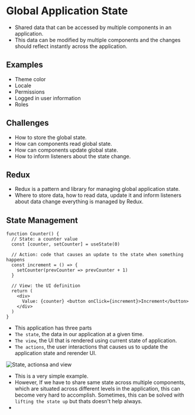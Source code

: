 # Global Application State

- Shared data that can be accessed by multiple components in an application.
- This data can be modified by multiple components and the changes should reflect instantly across the application.

## Examples

- Theme color
- Locale
- Permissions
- Logged in user information
- Roles


## Challenges

- How to store the global state.
- How can components read global state.
- How can components update global state.
- How to inform listeners about the state change.


## Redux

- Redux is a pattern and library for managing global application state.
- Where to store data, how to read data, update it and inform listeners about data change everything is managed by Redux.


## State Management

```tsx
function Counter() {
  // State: a counter value
  const [counter, setCounter] = useState(0)

  // Action: code that causes an update to the state when something happens
  const increment = () => {
    setCounter(prevCounter => prevCounter + 1)
  }

  // View: the UI definition
  return (
    <div>
      Value: {counter} <button onClick={increment}>Increment</button>
    </div>
  )
}
```

- This application has three parts
- `The state`, the data in our application at a given time.
- `The view`, the UI that is rendered using current state of application.
- `The actions`, the user interactions that causes us to update the application state and rerender UI.

![State, actionsa and view](https://redux.js.org/assets/images/one-way-data-flow-04fe46332c1ccb3497ecb04b94e55b97.png)

- This is a very simple example.
- However, If we have to share same state across multiple components, which are situated across different levels in the application, this can become very hard to accomplish. Sometimes, this can be solved with `lifting the state up` but thats doesn't help always.
- 
